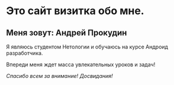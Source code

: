 # Это сайт визитка обо мне.
## Меня зовут: Андрей Прокудин
Я являюсь студентом Нетологии и обучаюсь на курсе Андроид разработчика.

Впереди меня ждет масса увлекательных уроков и задач!

_Спасибо всем за внимание! Досвидания!_
